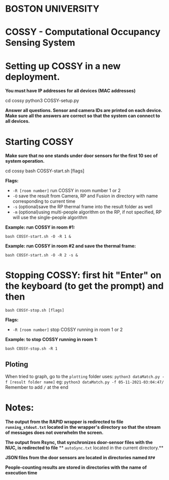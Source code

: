# BOSTON UNIVERSITY
# COSSY - Computational Occupancy Sensing System  

# Setting up COSSY in a new deployment.
**You must have IP addresses for all devices (MAC addresses)**

cd cossy
python3 COSSY-setup.py

**Answer all questions. Sensor and camera IDs are printed on each device.**
**Make sure all the answers are correct so that the system can connect to all devices.**


# Starting COSSY
**Make sure that no one stands under door sensors for the first 10 sec of system operation.**

cd cossy
bash COSSY-start.sh [flags]

**Flags:**
- `-R [room number]` run COSSY in room number 1 or 2
- `-O` save the result from Camera, RP and Fusion in directory with name corresponding to current time 
- `-s` (optional)save the RP thermal frame into the result folder as well
- `-m` (optional)using multi-people algorithm on the RP, if not specified, RP will use the single-people algorithm

**Example: run COSSY in room #1:**

`bash COSSY-start.sh -O -R 1 &`

**Example: run COSSY in room #2 and save the thermal frame:**

`bash COSSY-start.sh -O -R 2 -s &`


# Stopping COSSY: first hit "Enter" on the keyboard (to get the prompt) and then

`bash COSSY-stop.sh [flags]`

**Flags:**
- `-R [room number]` stop COSSY running in room 1 or 2

**Example: to stop COSSY running in room 1:**

`bash COSSY-stop.sh -R 1`

## Ploting

When tried to graph, go to the `plotting` folder uses:
`python3 dataMatch.py -f [result folder name]`
eg:
`python3 dataMatch.py -f 05-11-2021-03:04:47/`
Remember to add `/` at the end


# Notes:

**The output from the RAPID wrapper is redirected to file ```running_stdout.txt``` located in**
**the wrapper's directory so that the stream of messages does not overwhelm the screen.**

**The output from Rsync, that synchronizes door-sensor files with the NUC, is redirected to file**
** ```autoSync.txt``` located in the current directory.**

**JSON files from the door sensors are located in directories named ``RP#``**

**People-counting results are stored in directories with the name of execution time**

##
